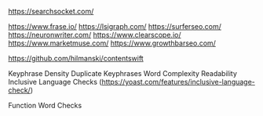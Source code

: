 https://searchsocket.com/

https://www.frase.io/
https://lsigraph.com/
https://surferseo.com/
https://neuronwriter.com/
https://www.clearscope.io/
https://www.marketmuse.com/
https://www.growthbarseo.com/

https://github.com/hilmanski/contentswift


Keyphrase Density
Duplicate Keyphrases
Word Complexity
Readability
Inclusive Language Checks (https://yoast.com/features/inclusive-language-check/)

Function Word Checks
